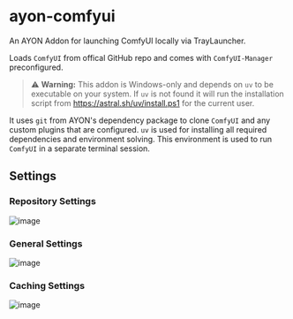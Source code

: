 # ayon-comfyui
An AYON Addon for launching ComfyUI locally via TrayLauncher.

Loads `ComfyUI` from offical GitHub repo and comes with `ComfyUI-Manager` preconfigured.

> ⚠️ **Warning:** This addon is Windows-only and depends on `uv` to be executable on your system.
> If `uv` is not found it will run the installation script from https://astral.sh/uv/install.ps1 for the current user.


It uses `git` from AYON's dependency package to clone `ComfyUI` and any custom plugins that are configured.
`uv` is used for installing all required dependencies and environment solving. This environment is used to run `ComfyUI` in a separate terminal session.

## Settings

### Repository Settings
![image](image.png)

### General Settings
![image](image-1.png)

### Caching Settings
![image](image-2.png)
